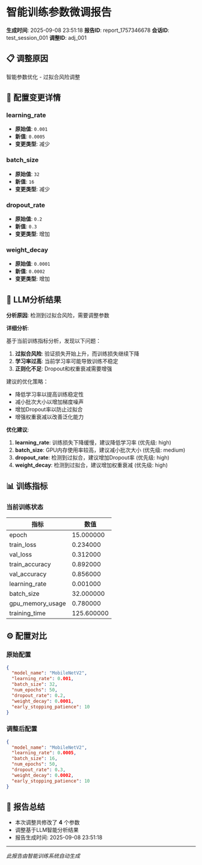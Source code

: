 # 智能训练参数微调报告

**生成时间**: 2025-09-08 23:51:18
**报告ID**: report_1757346678
**会话ID**: test_session_001
**调整ID**: adj_001

## 📋 调整原因
智能参数优化 - 过拟合风险调整

## 🔧 配置变更详情

### learning_rate
- **原始值**: `0.001`
- **新值**: `0.0005`
- **变更类型**: 减少

### batch_size
- **原始值**: `32`
- **新值**: `16`
- **变更类型**: 减少

### dropout_rate
- **原始值**: `0.2`
- **新值**: `0.3`
- **变更类型**: 增加

### weight_decay
- **原始值**: `0.0001`
- **新值**: `0.0002`
- **变更类型**: 增加

## 🤖 LLM分析结果

**分析原因**: 检测到过拟合风险，需要调整参数

**详细分析**:


基于当前训练指标分析，发现以下问题：

1. **过拟合风险**: 验证损失开始上升，而训练损失继续下降
2. **学习率过高**: 当前学习率可能导致训练不稳定
3. **正则化不足**: Dropout和权重衰减需要增强

建议的优化策略：
- 降低学习率以提高训练稳定性
- 减小批次大小以增加梯度噪声
- 增加Dropout率以防止过拟合
- 增强权重衰减以改善泛化能力
        

**优化建议**:

1. **learning_rate**: 训练损失下降缓慢，建议降低学习率 (优先级: high)
2. **batch_size**: GPU内存使用率较高，建议减小批次大小 (优先级: medium)
3. **dropout_rate**: 检测到过拟合，建议增加Dropout率 (优先级: high)
4. **weight_decay**: 检测到过拟合，建议增加权重衰减 (优先级: high)

## 📊 训练指标

### 当前训练状态

| 指标 | 数值 |
|------|------|
| epoch | 15.000000 |
| train_loss | 0.234000 |
| val_loss | 0.312000 |
| train_accuracy | 0.892000 |
| val_accuracy | 0.856000 |
| learning_rate | 0.001000 |
| batch_size | 32.000000 |
| gpu_memory_usage | 0.780000 |
| training_time | 125.600000 |

## ⚙️ 配置对比

### 原始配置
```json
{
  "model_name": "MobileNetV2",
  "learning_rate": 0.001,
  "batch_size": 32,
  "num_epochs": 50,
  "dropout_rate": 0.2,
  "weight_decay": 0.0001,
  "early_stopping_patience": 10
}
```

### 调整后配置
```json
{
  "model_name": "MobileNetV2",
  "learning_rate": 0.0005,
  "batch_size": 16,
  "num_epochs": 50,
  "dropout_rate": 0.3,
  "weight_decay": 0.0002,
  "early_stopping_patience": 10
}
```

## 📝 报告总结

- 本次调整共修改了 **4** 个参数
- 调整基于LLM智能分析结果
- 报告生成时间: 2025-09-08 23:51:18

---
*此报告由智能训练系统自动生成*